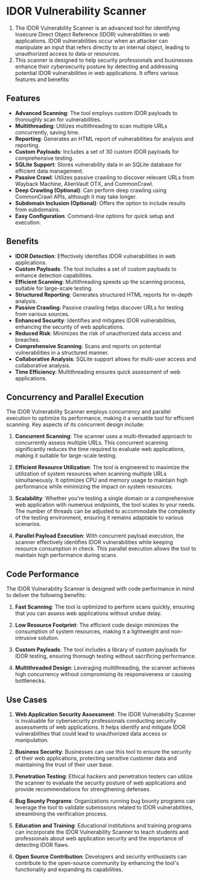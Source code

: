 # IDOR Vulnerability Scanner

1. The IDOR Vulnerability Scanner is an advanced tool for identifying Insecure Direct Object Reference (IDOR) vulnerabilities in web applications. IDOR vulnerabilities occur when an attacker can manipulate an input that refers directly to an internal object, leading to unauthorized access to data or resources.
2. This scanner is designed to help security professionals and businesses enhance their cybersecurity posture by detecting and addressing potential IDOR vulnerabilities in web applications. It offers various features and benefits:

## Features

- **Advanced Scanning**: The tool employs custom IDOR payloads to thoroughly scan for vulnerabilities.
- **Multithreading**: Utilizes multithreading to scan multiple URLs concurrently, saving time.
- **Reporting**: Generates an HTML report of vulnerabilities for analysis and reporting.
- **Custom Payloads**: Includes a set of 30 custom IDOR payloads for comprehensive testing.
- **SQLite Support**: Stores vulnerability data in an SQLite database for efficient data management.
- **Passive Crawl**: Utilizes passive crawling to discover relevant URLs from Wayback Machine, AlienVault OTX, and CommonCrawl.
- **Deep Crawling (Optional)**: Can perform deep crawling using CommonCrawl APIs, although it may take longer.
- **Subdomain Inclusion (Optional)**: Offers the option to include results from subdomains.
- **Easy Configuration**: Command-line options for quick setup and execution.

## Benefits

- **IDOR Detection**: Effectively identifies IDOR vulnerabilities in web applications.
- **Custom Payloads**: The tool includes a set of custom payloads to enhance detection capabilities.
- **Efficient Scanning**: Multithreading speeds up the scanning process, suitable for large-scale testing.
- **Structured Reporting**: Generates structured HTML reports for in-depth analysis.
- **Passive Crawling**: Passive crawling helps discover URLs for testing from various sources.
- **Enhanced Security**: Identifies and mitigates IDOR vulnerabilities, enhancing the security of web applications.
- **Reduced Risk**: Minimizes the risk of unauthorized data access and breaches.
- **Comprehensive Scanning**: Scans and reports on potential vulnerabilities in a structured manner.
- **Collaborative Analysis**: SQLite support allows for multi-user access and collaborative analysis.
- **Time Efficiency**: Multithreading ensures quick assessment of web applications.

## Concurrency and Parallel Execution

The IDOR Vulnerability Scanner employs concurrency and parallel execution to optimize its performance, making it a versatile tool for efficient scanning. Key aspects of its concurrent design include:

1. **Concurrent Scanning**: The scanner uses a multi-threaded approach to concurrently assess multiple URLs. This concurrent scanning significantly reduces the time required to evaluate web applications, making it suitable for large-scale testing.

2. **Efficient Resource Utilization**: The tool is engineered to maximize the utilization of system resources when scanning multiple URLs simultaneously. It optimizes CPU and memory usage to maintain high performance while minimizing the impact on system resources.

3. **Scalability**: Whether you're testing a single domain or a comprehensive web application with numerous endpoints, the tool scales to your needs. The number of threads can be adjusted to accommodate the complexity of the testing environment, ensuring it remains adaptable to various scenarios.

4. **Parallel Payload Execution**: With concurrent payload execution, the scanner effectively identifies IDOR vulnerabilities while keeping resource consumption in check. This parallel execution allows the tool to maintain high performance during scans.

## Code Performance

The IDOR Vulnerability Scanner is designed with code performance in mind to deliver the following benefits:

1. **Fast Scanning**: The tool is optimized to perform scans quickly, ensuring that you can assess web applications without undue delay.

2. **Low Resource Footprint**: The efficient code design minimizes the consumption of system resources, making it a lightweight and non-intrusive solution.

3. **Custom Payloads**: The tool includes a library of custom payloads for IDOR testing, ensuring thorough testing without sacrificing performance.

4. **Multithreaded Design**: Leveraging multithreading, the scanner achieves high concurrency without compromising its responsiveness or causing bottlenecks.

## Use Cases

1. **Web Application Security Assessment**: The IDOR Vulnerability Scanner is invaluable for cybersecurity professionals conducting security assessments of web applications. It helps identify and mitigate IDOR vulnerabilities that could lead to unauthorized data access or manipulation.

2. **Business Security**: Businesses can use this tool to ensure the security of their web applications, protecting sensitive customer data and maintaining the trust of their user base.

3. **Penetration Testing**: Ethical hackers and penetration testers can utilize the scanner to evaluate the security posture of web applications and provide recommendations for strengthening defenses.

4. **Bug Bounty Programs**: Organizations running bug bounty programs can leverage the tool to validate submissions related to IDOR vulnerabilities, streamlining the verification process.

5. **Education and Training**: Educational institutions and training programs can incorporate the IDOR Vulnerability Scanner to teach students and professionals about web application security and the importance of detecting IDOR flaws.

6. **Open Source Contribution**: Developers and security enthusiasts can contribute to the open-source community by enhancing the tool's functionality and expanding its capabilities.


